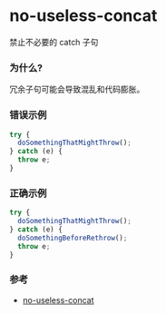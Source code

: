 # no-useless-concat

禁止不必要的 catch 子句

### 为什么?

冗余子句可能会导致混乱和代码膨胀。

### 错误示例

```js
try {
  doSomethingThatMightThrow();
} catch (e) {
  throw e;
}
```

### 正确示例

```js
try {
  doSomethingThatMightThrow();
} catch (e) {
  doSomethingBeforeRethrow();
  throw e;
}
```

### 参考

- [no-useless-concat](https://eslint.org/docs/rules/no-useless-concat)
